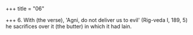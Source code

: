 +++
title = "06"

+++
6. With (the verse), 'Agni, do not deliver us to evil' (Rig-veda I, 189, 5) he sacrifices over it (the butter) in which it had lain.

